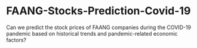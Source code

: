 # FAANG-Stocks-Prediction-Covid-19
Can we predict the stock prices of FAANG companies during the COVID-19 pandemic based on historical trends and pandemic-related economic factors?

